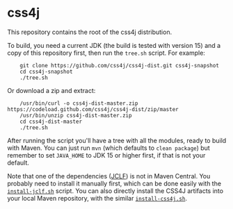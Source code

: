# css4j

This repository contains the root of the css4j distribution.

To build, you need a current JDK (the build is tested with version 15) and a copy of this repository first, then run the `tree.sh` script. For example:
```
    git clone https://github.com/css4j/css4j-dist.git css4j-snapshot
    cd css4j-snapshot
    ./tree.sh
```
Or download a zip and extract:
```
    /usr/bin/curl -o css4j-dist-master.zip https://codeload.github.com/css4j/css4j-dist/zip/master
    /usr/bin/unzip css4j-dist-master.zip
    cd css4j-dist-master
    ./tree.sh
```
After running the script you'll have a tree with all the modules, ready to build with Maven. You can just run `mvn` (which defaults to `clean package`) but remember to set `JAVA_HOME` to JDK 15 or higher first, if that is not your default.

Note that one of the dependencies ([JCLF](https://sourceforge.net/projects/jclf/)) is not in Maven Central. You probably need to install it manually first, which can be done easily with the [`install-jclf.sh`](https://raw.githubusercontent.com/css4j/css4j-dist/master/install-jclf.sh) script.
You can also directly install the CSS4J artifacts into your local Maven repository, with the similar [`install-css4j.sh`](https://raw.githubusercontent.com/css4j/css4j-dist/master/install-css4j.sh).
